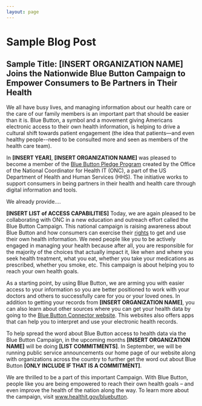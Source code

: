 ```yaml
---
layout: page
---
```


# Sample Blog Post

## Sample Title: **[INSERT ORGANIZATION NAME]** Joins the Nationwide Blue Button Campaign to Empower Consumers to Be Partners in Their Health

We all have busy lives, and managing information about our health care or the care of our family members is an important part that should be easier than it is. Blue Button, a symbol and a movement giving Americans electronic access to their own health information, is helping to drive a cultural shift towards patient engagement (the idea that patients—and even healthy people--need to be consulted more and seen as members of the health care team).

In **[INSERT YEAR]**, **[INSERT ORGANIZATION NAME]** was pleased to become a member of the [Blue Button Pledge Program](http://www.healthit.gov/patients-families/pledge-info) created by the Office of the National Coordinator for Health IT (ONC), a part of the US Department of Health and Human Services (HHS). The initiative works to support consumers in being partners in their health and health care through digital information and tools.

We already provide….

**[INSERT LIST of ACCESS CAPABILITIES]**
Today, we are again pleased to be collaborating with ONC in a new education and outreach effort called the Blue Button Campaign. This national campaign is raising awareness about Blue Button and how consumers can exercise their [rights](http://www.youtube.com/watch?v=3-wV23_E4eQ) to get and use their own health information. We need people like you to be actively engaged in managing your health because after all, you are responsible for the majority of the choices that actually impact it, like when and where you seek health treatment, what you eat, whether you take your medications as prescribed, whether you smoke, etc. This campaign is about helping you to reach your own health goals.

As a starting point, by using Blue Button, we are arming you with easier access to your information so you are better positioned to work with your doctors and others to successfully care for you or your loved ones. In addition to getting your records from **[INSERT ORGANIZATION NAME]**, you can also learn about other sources where you can get your health data by going to the [Blue Button Connector website](http://bluebuttonconnector.healthit.gov/). This websites also offers apps that can help you to interpret and use your electronic health records.

To help spread the word about Blue Button access to health data via the Blue Button Campaign, in the upcoming months **[INSERT ORGANIZATION NAME]** will be doing **[LIST COMMITMENTS]**. In September, we will be running public service announcements our home page of our website along with organizations across the country to further get the word out about Blue Button **[ONLY INCLUDE IF THAT IS A COMMITMENT]**.

We are thrilled to be a part of this important Campaign. With Blue Button, people like you are being empowered to reach their own health goals – and even improve the health of the nation along the way. To learn more about the campaign, visit www.healthit.gov/bluebutton.
